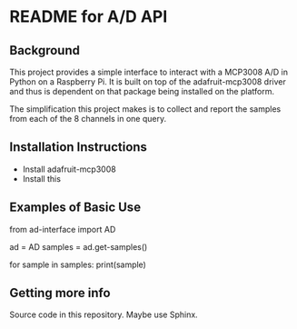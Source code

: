# README for A/D API

## Background

This project provides a simple interface to interact with a MCP3008 A/D in Python on a Raspberry Pi. It is built on top of the adafruit-mcp3008 driver and thus is dependent on that package being installed on the platform.

The simplification this project makes is to collect and report the samples from each of the 8 channels in one query.

## Installation Instructions

- Install adafruit-mcp3008
- Install this

## Examples of Basic Use

from ad-interface import AD

ad = AD
samples = ad.get-samples()

for sample in samples:
    print(sample)

## Getting more info

Source code in this repository. Maybe use Sphinx.